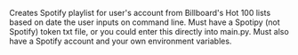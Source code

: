 Creates Spotify playlist for user's account from Billboard's Hot 100 lists based on date the user inputs on command line. Must have a Spotipy (not Spotify) token txt file, or you could enter this directly into main.py. Must also have a Spotify account and your own environment variables.
